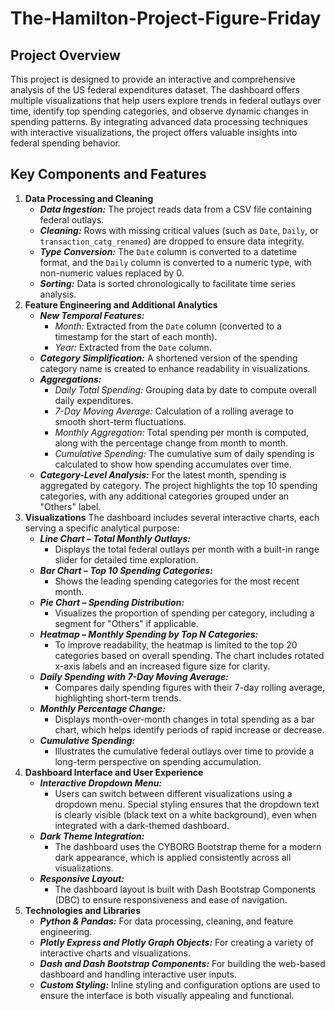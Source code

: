# The-Hamilton-Project-Figure-Friday

## Project Overview ##

This project is designed to provide an interactive and comprehensive analysis of the US federal expenditures dataset. The dashboard offers multiple visualizations that help users explore trends in federal outlays over time, identify top spending categories, and observe dynamic changes in spending patterns. By integrating advanced data processing techniques with interactive visualizations, the project offers valuable insights into federal spending behavior.

## Key Components and Features ##

1. **Data Processing and Cleaning**
    - ***Data Ingestion:*** The project reads data from a CSV file containing federal outlays.
    - ***Cleaning:*** Rows with missing critical values (such as `Date`, `Daily`, or `transaction_catg_renamed`) are dropped to ensure data integrity.
    - ***Type Conversion:*** The `Date` column is converted to a datetime format, and the `Daily` column is converted to a numeric type, with non-numeric values replaced by 0.
    - ***Sorting:*** Data is sorted chronologically to facilitate time series analysis.
2. **Feature Engineering and Additional Analytics**
    - ***New Temporal Features:***
        - *Month:* Extracted from the `Date` column (converted to a timestamp for the start of each month).
        - *Year:* Extracted from the `Date` column.
    - ***Category Simplification:*** A shortened version of the spending category name is created to enhance readability in visualizations.
    - ***Aggregations:***
        - *Daily Total Spending:* Grouping data by date to compute overall daily expenditures.
        - *7-Day Moving Average:* Calculation of a rolling average to smooth short-term fluctuations.
        - *Monthly Aggregation:* Total spending per month is computed, along with the percentage change from month to month.
        - *Cumulative Spending:* The cumulative sum of daily spending is calculated to show how spending accumulates over time.
    - ***Category-Level Analysis:*** For the latest month, spending is aggregated by category. The project highlights the top 10 spending categories, with any additional categories grouped under an "Others" label.
3. **Visualizations**
The dashboard includes several interactive charts, each serving a specific analytical purpose:
    - ***Line Chart – Total Monthly Outlays:***
        - Displays the total federal outlays per month with a built-in range slider for detailed time exploration.
    - ***Bar Chart – Top 10 Spending Categories:***
        - Shows the leading spending categories for the most recent month.
    - ***Pie Chart – Spending Distribution:***
        - Visualizes the proportion of spending per category, including a segment for "Others" if applicable.
    - ***Heatmap – Monthly Spending by Top N Categories:***
        - To improve readability, the heatmap is limited to the top 20 categories based on overall spending. The chart includes rotated x-axis labels and an increased figure size for clarity.
    - ***Daily Spending with 7-Day Moving Average:***
        - Compares daily spending figures with their 7-day rolling average, highlighting short-term trends.
    - ***Monthly Percentage Change:***
        - Displays month-over-month changes in total spending as a bar chart, which helps identify periods of rapid increase or decrease.
    - ***Cumulative Spending:***
        - Illustrates the cumulative federal outlays over time to provide a long-term perspective on spending accumulation.
4. **Dashboard Interface and User Experience**
    - ***Interactive Dropdown Menu:***
        - Users can switch between different visualizations using a dropdown menu. Special styling ensures that the dropdown text is clearly visible (black text on a white background), even when integrated with a dark-themed dashboard.
    - ***Dark Theme Integration:***
        - The dashboard uses the CYBORG Bootstrap theme for a modern dark appearance, which is applied consistently across all visualizations.
    - ***Responsive Layout:***
        - The dashboard layout is built with Dash Bootstrap Components (DBC) to ensure responsiveness and ease of navigation.
5. **Technologies and Libraries**
    - ***Python & Pandas:*** For data processing, cleaning, and feature engineering.
    - ***Plotly Express and Plotly Graph Objects:*** For creating a variety of interactive charts and visualizations.
    - ***Dash and Dash Bootstrap Components:*** For building the web-based dashboard and handling interactive user inputs.
    - ***Custom Styling:*** Inline styling and configuration options are used to ensure the interface is both visually appealing and functional.
